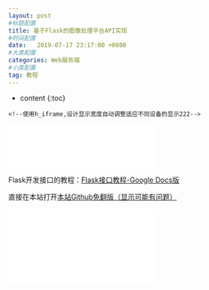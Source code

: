 ```yaml
---
layout: post
#标题配置
title: 基于Flask的图像处理平台API实现
#时间配置
date:   2019-07-17 23:17:00 +0800
#大类配置
categories: Web服务端
#小类配置
tag: 教程
---
```


* content
{:toc}


[>_<]:
    使用h_iframe,设计显示宽度自动调整适应不同设备的显示
    
    
    <!--使用h_iframe,设计显示宽度自动调整适应不同设备的显示222-->


<div class="h_iframe">
    <iframe frameborder="no" border="0" marginwidth="0" marginheight="0"  height="86" src="//music.163.com/outchain/player?type=2&id=464675009&auto=1&height=66"></iframe>
</div>

Flask开发接口的教程：[Flask接口教程-Google Docs版](https://docs.google.com/document/d/1Uz9bXmIwuDs3OF0N7jgBHIjbh74po8BcMqMpEA2XNgA/edit?usp=sharing)

直接在本站打开[本站Github免翻版（显示可能有问题）](http://samgggg.tk/Falsk_web_API_for_image_process/) 


<div class="h_iframe">
    <iframe  src="//www.youtube.com/embed/9KunP3sZyI0" frameborder="0" allowfullscreen></iframe>
</div>

